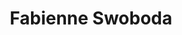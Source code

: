 ---
title: Fabienne Swoboda
description: Dance Movement Psychotherapy Vienna
#background: "images/bg.jpg"
#logo: "https://upload.wikimedia.org/wikipedia/commons/8/8e/Font_Awesome_5_regular_gem.svg"
logo: "./cookie-bite-solid.svg"
---